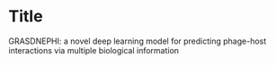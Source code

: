 # Title
GRASDNEPHI: a novel deep learning model for predicting phage-host interactions via multiple biological information
